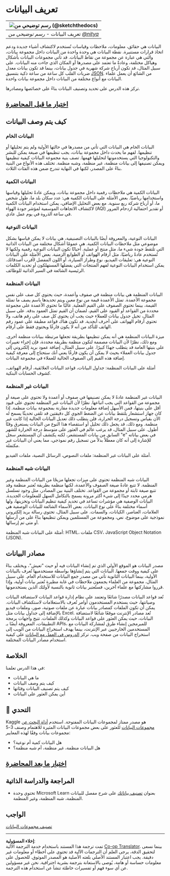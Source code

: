 <!--
CO_OP_TRANSLATOR_METADATA:
{
  "original_hash": "1228edf3572afca7d7cdcd938b6b4984",
  "translation_date": "2025-09-04T15:51:17+00:00",
  "source_file": "1-Introduction/03-defining-data/README.md",
  "language_code": "ar"
}
-->
# تعريف البيانات

|![رسم توضيحي من [(@sketchthedocs)](https://sketchthedocs.dev) ](../../sketchnotes/03-DefiningData.png)|
|:---:|
|تعريف البيانات - _رسم توضيحي من [@nitya](https://twitter.com/nitya)_ |

البيانات هي حقائق، معلومات، ملاحظات وقياسات تُستخدم لاكتشاف أشياء جديدة ودعم اتخاذ قرارات مستنيرة. نقطة البيانات هي وحدة واحدة من البيانات داخل مجموعة بيانات، والتي هي عبارة عن مجموعة من نقاط البيانات. قد تأتي مجموعات البيانات بأشكال وهياكل مختلفة، وعادةً ما تعتمد على مصدرها أو المكان الذي جاءت منه البيانات. على سبيل المثال، قد تكون أرباح شركة شهرية في جدول بيانات، بينما قد تكون بيانات معدل ضربات القلب كل ساعة من ساعة ذكية بتنسيق [JSON](https://stackoverflow.com/a/383699). من الشائع أن يعمل علماء البيانات مع أنواع مختلفة من البيانات داخل مجموعة بيانات واحدة.

تركز هذه الدرس على تحديد وتصنيف البيانات بناءً على خصائصها ومصادرها.

## [اختبار ما قبل المحاضرة](https://purple-hill-04aebfb03.1.azurestaticapps.net/quiz/4)

## كيف يتم وصف البيانات

### البيانات الخام
البيانات الخام هي البيانات التي تأتي من مصدرها في حالتها الأولية ولم يتم تحليلها أو تنظيمها. لفهم ما يحدث داخل مجموعة بيانات، يجب تنظيمها في صيغة يمكن للبشر والتكنولوجيا التي يستخدمونها لتحليلها فهمها. تصف بنية مجموعة البيانات كيفية تنظيمها ويمكن تصنيفها إلى بيانات منظمة، غير منظمة، وشبه منظمة. تختلف هذه الأنواع من البنية بناءً على المصدر، لكنها في النهاية تندرج ضمن هذه الفئات الثلاث.

### البيانات الكمية
البيانات الكمية هي ملاحظات رقمية داخل مجموعة بيانات، ويمكن عادةً تحليلها وقياسها واستخدامها رياضيًا. بعض الأمثلة على البيانات الكمية هي: عدد سكان بلد ما، طول شخص ما، أو أرباح شركة ربع سنوية. مع بعض التحليل الإضافي، يمكن استخدام البيانات الكمية لاكتشاف الاتجاهات الموسمية لمؤشر جودة الهواء (AQI) أو تقدير احتمالية ازدحام المرور في ساعة الذروة في يوم عمل عادي.

### البيانات النوعية
البيانات النوعية، والمعروفة أيضًا بالبيانات التصنيفية، هي بيانات لا يمكن قياسها بشكل موضوعي مثل ملاحظات البيانات الكمية. هي عمومًا أشكال مختلفة من البيانات الذاتية التي تلتقط جودة شيء ما، مثل منتج أو عملية. أحيانًا تكون البيانات النوعية رقمية ولكنها لا تُستخدم عادةً رياضيًا، مثل أرقام الهواتف أو الطوابع الزمنية. بعض الأمثلة على البيانات النوعية هي: تعليقات الفيديو، نوع وطراز السيارة، أو اللون المفضل لأقرب أصدقائك. يمكن استخدام البيانات النوعية لفهم المنتجات التي يفضلها المستهلكون أو تحديد الكلمات الرئيسية الشائعة في السير الذاتية للوظائف.

### البيانات المنظمة
البيانات المنظمة هي بيانات منظمة في صفوف وأعمدة، حيث يحتوي كل صف على نفس مجموعة الأعمدة. تمثل الأعمدة قيمة من نوع معين ويتم تحديدها باسم يصف ما تمثله القيمة، بينما تحتوي الصفوف على القيم الفعلية. غالبًا ما تحتوي الأعمدة على مجموعة محددة من القواعد أو القيود على القيم، لضمان أن القيم تمثل العمود بدقة. على سبيل المثال، تخيل جدول بيانات للعملاء حيث يجب أن يحتوي كل صف على رقم هاتف، ولا تحتوي أرقام الهواتف على أحرف أبجدية. قد تكون هناك قواعد مطبقة على عمود رقم الهاتف للتأكد من أنه لا يكون فارغًا ويحتوي فقط على أرقام.

ميزة البيانات المنظمة هي أنه يمكن تنظيمها بطريقة تجعلها مرتبطة ببيانات منظمة أخرى. ومع ذلك، نظرًا لأن البيانات مصممة لتكون منظمة بطريقة محددة، فإن إجراء تغييرات على بنيتها العامة قد يتطلب جهدًا كبيرًا. على سبيل المثال، إضافة عمود بريد إلكتروني إلى جدول بيانات العملاء بحيث لا يمكن أن يكون فارغًا يعني أنك ستحتاج إلى معرفة كيفية إضافة هذه القيم إلى الصفوف الحالية للعملاء في مجموعة البيانات.

أمثلة على البيانات المنظمة: جداول البيانات، قواعد البيانات العلائقية، أرقام الهواتف، كشوف الحسابات البنكية.

### البيانات غير المنظمة
البيانات غير المنظمة عادةً لا يمكن تصنيفها في صفوف أو أعمدة ولا تحتوي على صيغة أو مجموعة من القواعد التي يجب اتباعها. نظرًا لأن البيانات غير المنظمة تحتوي على قيود أقل على بنيتها، فمن الأسهل إضافة معلومات جديدة مقارنة بمجموعة بيانات منظمة. إذا كان جهاز استشعار يلتقط بيانات عن الضغط الجوي كل دقيقتين قد تلقى تحديثًا يسمح له الآن بقياس وتسجيل درجة الحرارة، فلن يتطلب ذلك تعديل البيانات الحالية إذا كانت غير منظمة. ومع ذلك، قد يجعل ذلك تحليل أو استقصاء هذا النوع من البيانات يستغرق وقتًا أطول. على سبيل المثال، قد يرغب عالم في العثور على متوسط درجة الحرارة للشهر السابق من بيانات المستشعر، لكنه يكتشف أن المستشعر سجل "e" في بعض بياناته للإشارة إلى أنه كان معطلاً بدلاً من تسجيل رقم نموذجي، مما يعني أن البيانات غير مكتملة.

أمثلة على البيانات غير المنظمة: ملفات النصوص، الرسائل النصية، ملفات الفيديو.

### البيانات شبه المنظمة
البيانات شبه المنظمة تحتوي على ميزات تجعلها مزيجًا من البيانات المنظمة وغير المنظمة. لا تتبع عادةً صيغة الصفوف والأعمدة، لكنها منظمة بطريقة تُعتبر منظمة وقد تتبع صيغة ثابتة أو مجموعة من القواعد. تختلف البنية بين المصادر، مثل وجود تسلسل هرمي محدد جيدًا إلى شيء أكثر مرونة يسمح بالتكامل السهل للمعلومات الجديدة. البيانات الوصفية هي مؤشرات تساعد في تحديد كيفية تنظيم البيانات وتخزينها، ولها أسماء مختلفة بناءً على نوع البيانات. بعض الأسماء الشائعة للبيانات الوصفية هي العلامات، العناصر، الكيانات، والسمات. على سبيل المثال، تحتوي رسالة بريد إلكتروني نموذجية على موضوع، نص، ومجموعة من المستلمين ويمكن تنظيمها بناءً على من أرسلها أو متى تم إرسالها.

أمثلة على البيانات شبه المنظمة: HTML، ملفات CSV، JavaScript Object Notation (JSON).

## مصادر البيانات

مصدر البيانات هو الموقع الأولي الذي تم إنشاء البيانات فيه أو حيث "تعيش"، ويختلف بناءً على كيفية ووقت جمعها. البيانات التي يتم إنشاؤها بواسطة مستخدميها تُعرف بالبيانات الأولية، بينما البيانات الثانوية تأتي من مصدر جمع البيانات للاستخدام العام. على سبيل المثال، مجموعة من العلماء يجمعون ملاحظات في غابة مطيرة تُعتبر بيانات أولية، وإذا قرروا مشاركتها مع علماء آخرين، فستُعتبر بيانات ثانوية بالنسبة لأولئك الذين يستخدمونها.

تُعد قواعد البيانات مصدرًا شائعًا وتعتمد على نظام إدارة قواعد البيانات لاستضافة البيانات وصيانتها، حيث يستخدم المستخدمون أوامر تُعرف بالاستعلامات لاستكشاف البيانات. يمكن أن تكون الملفات كمصادر بيانات عبارة عن ملفات صوتية، صور، وملفات فيديو بالإضافة إلى جداول بيانات مثل Excel. تُعد مصادر الإنترنت موقعًا شائعًا لاستضافة البيانات، حيث يمكن العثور على قواعد البيانات وكذلك الملفات. تتيح واجهات برمجة التطبيقات، المعروفة أيضًا بـ APIs، للمبرمجين إنشاء طرق لمشاركة البيانات مع المستخدمين الخارجيين عبر الإنترنت، بينما يهدف استخراج البيانات من الويب إلى استخراج البيانات من صفحة ويب. تركز [الدروس في العمل مع البيانات](../../../../../../../../../2-Working-With-Data) على كيفية استخدام مصادر البيانات المختلفة.

## الخلاصة

في هذا الدرس تعلمنا:

- ما هي البيانات
- كيف يتم وصف البيانات
- كيف يتم تصنيف البيانات وفئاتها
- أين يمكن العثور على البيانات

## 🚀 التحدي

Kaggle هو مصدر ممتاز لمجموعات البيانات المفتوحة. استخدم [أداة البحث عن مجموعات البيانات](https://www.kaggle.com/datasets) للعثور على بعض مجموعات البيانات المثيرة للاهتمام وصنف 3-5 مجموعات بيانات وفقًا لهذه المعايير:

- هل البيانات كمية أم نوعية؟
- هل البيانات منظمة، غير منظمة، أم شبه منظمة؟

## [اختبار ما بعد المحاضرة](https://ff-quizzes.netlify.app/en/ds/)

## المراجعة والدراسة الذاتية

- تحتوي وحدة Microsoft Learn بعنوان [تصنيف بياناتك](https://docs.microsoft.com/en-us/learn/modules/choose-storage-approach-in-azure/2-classify-data) على شرح مفصل للبيانات المنظمة، شبه المنظمة، وغير المنظمة.

## الواجب

[تصنيف مجموعات البيانات](assignment.md)

---

**إخلاء المسؤولية**:  
تمت ترجمة هذا المستند باستخدام خدمة الترجمة الآلية [Co-op Translator](https://github.com/Azure/co-op-translator). بينما نسعى لتحقيق الدقة، يرجى العلم أن الترجمات الآلية قد تحتوي على أخطاء أو معلومات غير دقيقة. يجب اعتبار المستند الأصلي بلغته الأصلية هو المصدر الموثوق. للحصول على معلومات حساسة أو هامة، يُوصى بالاستعانة بترجمة بشرية احترافية. نحن غير مسؤولين عن أي سوء فهم أو تفسيرات خاطئة تنشأ عن استخدام هذه الترجمة.